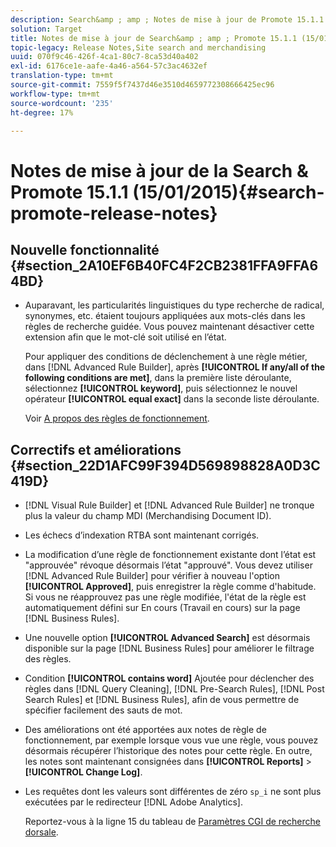 ```yaml
---
description: Search&amp ; amp ; Notes de mise à jour de Promote 15.1.1.
solution: Target
title: Notes de mise à jour de Search&amp ; amp ; Promote 15.1.1 (15/01/2015)
topic-legacy: Release Notes,Site search and merchandising
uuid: 070f9c46-426f-4ca1-80c7-8ca53d40a402
exl-id: 6176ce1e-aafe-4a46-a564-57c3ac4632ef
translation-type: tm+mt
source-git-commit: 7559f5f7437d46e3510d4659772308666425ec96
workflow-type: tm+mt
source-wordcount: '235'
ht-degree: 17%

---
```


# Notes de mise à jour de la Search &amp; Promote 15.1.1 (15/01/2015){#search-promote-release-notes}

## Nouvelle fonctionnalité {#section_2A10EF6B40FC4F2CB2381FFA9FFA64BD}

* Auparavant, les particularités linguistiques du type recherche de radical, synonymes, etc. étaient toujours appliquées aux mots-clés dans les règles de recherche guidée. Vous pouvez maintenant désactiver cette extension afin que le mot-clé soit utilisé en l’état.

   Pour appliquer des conditions de déclenchement à une règle métier, dans [!DNL Advanced Rule Builder], après **[!UICONTROL If any/all of the following conditions are met]**, dans la première liste déroulante, sélectionnez **[!UICONTROL keyword]**, puis sélectionnez le nouvel opérateur **[!UICONTROL equal exact]** dans la seconde liste déroulante.

   Voir [A propos des règles de fonctionnement](../c-about-rules-menu/c-about-business-rules.md#concept_2A93D76216754D3D8412CDEA00BD26BD).

## Correctifs et améliorations {#section_22D1AFC99F394D569898828A0D3C419D}

* [!DNL Visual Rule Builder] et  [!DNL Advanced Rule Builder] ne tronque plus la valeur du champ MDI (Merchandising Document ID).
* Les échecs d’indexation RTBA sont maintenant corrigés.
* La modification d’une règle de fonctionnement existante dont l’état est &quot;approuvée&quot; révoque désormais l’état &quot;approuvé&quot;. Vous devez utiliser [!DNL Advanced Rule Builder] pour vérifier à nouveau l&#39;option **[!UICONTROL Approved]**, puis enregistrer la règle comme d&#39;habitude. Si vous ne réapprouvez pas une règle modifiée, l&#39;état de la règle est automatiquement défini sur En cours (Travail en cours) sur la page [!DNL Business Rules].
* Une nouvelle option **[!UICONTROL Advanced Search]** est désormais disponible sur la page [!DNL Business Rules] pour améliorer le filtrage des règles.
* Condition **[!UICONTROL contains word]** Ajoutée pour déclencher des règles dans [!DNL Query Cleaning], [!DNL Pre-Search Rules], [!DNL Post Search Rules] et [!DNL Business Rules], afin de vous permettre de spécifier facilement des sauts de mot.
* Des améliorations ont été apportées aux notes de règle de fonctionnement, par exemple lorsque vous vue une règle, vous pouvez désormais récupérer l’historique des notes pour cette règle. En outre, les notes sont maintenant consignées dans **[!UICONTROL Reports]** > **[!UICONTROL Change Log]**.
* Les requêtes dont les valeurs sont différentes de zéro `sp_i` ne sont plus exécutées par le redirecteur [!DNL Adobe Analytics].

   Reportez-vous à la ligne 15 du tableau de [Paramètres CGI de recherche dorsale](../c-appendices/c-cgiparameters.md#reference_582E85C3886740C98FE88CA9DF7918E8).
